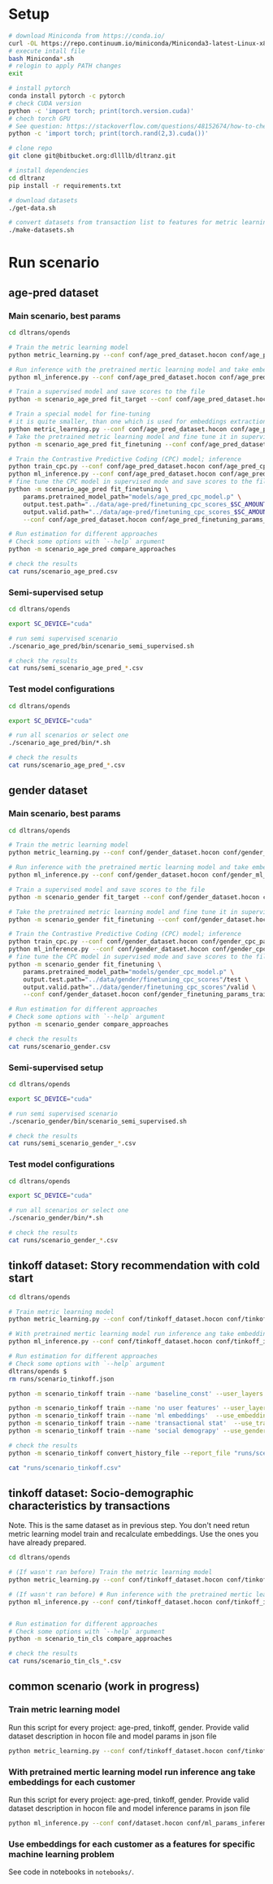 # Setup

```sh
# download Miniconda from https://conda.io/
curl -OL https://repo.continuum.io/miniconda/Miniconda3-latest-Linux-x86_64.sh
# execute intall file
bash Miniconda*.sh
# relogin to apply PATH changes
exit

# install pytorch
conda install pytorch -c pytorch
# check CUDA version
python -c 'import torch; print(torch.version.cuda)'
# chech torch GPU
# See question: https://stackoverflow.com/questions/48152674/how-to-check-if-pytorch-is-using-the-gpu
python -c 'import torch; print(torch.rand(2,3).cuda())'

# clone repo
git clone git@bitbucket.org:dllllb/dltranz.git

# install dependencies
cd dltranz
pip install -r requirements.txt

# download datasets
./get-data.sh

# convert datasets from transaction list to features for metric learning
./make-datasets.sh
```

# Run scenario

## age-pred dataset
### Main scenario, best params

```sh
cd dltrans/opends

# Train the metric learning model
python metric_learning.py --conf conf/age_pred_dataset.hocon conf/age_pred_ml_params_train.json

# Run inference with the pretrained mertic learning model and take embeddings for each customer
python ml_inference.py --conf conf/age_pred_dataset.hocon conf/age_pred_ml_params_inference.json

# Train a supervised model and save scores to the file
python -m scenario_age_pred fit_target --conf conf/age_pred_dataset.hocon conf/age_pred_target_params_train.json

# Train a special model for fine-tuning 
# it is quite smaller, than one which is used for embeddings extraction, due to insufficiency labeled data to fine-tune a big model. 
python metric_learning.py --conf conf/age_pred_dataset.hocon conf/age_pred_ml_fintuning_train.json.json
# Take the pretrained metric learning model and fine tune it in supervised mode; save scores to the file
python -m scenario_age_pred fit_finetuning --conf conf/age_pred_dataset.hocon conf/age_pred_finetuning_params_train.json

# Train the Contrastive Predictive Coding (CPC) model; inference
python train_cpc.py --conf conf/age_pred_dataset.hocon conf/age_pred_cpc_params_train.json
python ml_inference.py --conf conf/age_pred_dataset.hocon conf/age_pred_cpc_params_inference.json
# fine tune the CPC model in supervised mode and save scores to the file
python -m scenario_age_pred fit_finetuning \
    params.pretrained_model_path="models/age_pred_cpc_model.p" \
    output.test.path="../data/age-pred/finetuning_cpc_scores_$SC_AMOUNT"/test \
    output.valid.path="../data/age-pred/finetuning_cpc_scores_$SC_AMOUNT"/valid \
    --conf conf/age_pred_dataset.hocon conf/age_pred_finetuning_params_train.json

# Run estimation for different approaches
# Check some options with `--help` argument
python -m scenario_age_pred compare_approaches

# check the results
cat runs/scenario_age_pred.csv
```

### Semi-supervised setup
```sh
cd dltrans/opends

export SC_DEVICE="cuda"

# run semi supervised scenario
./scenario_age_pred/bin/scenario_semi_supervised.sh

# check the results
cat runs/semi_scenario_age_pred_*.csv

```

### Test model configurations
```sh
cd dltrans/opends

export SC_DEVICE="cuda"

# run all scenarios or select one
./scenario_age_pred/bin/*.sh

# check the results
cat runs/scenario_age_pred_*.csv

```


## gender dataset
### Main scenario, best params

```sh
cd dltrans/opends

# Train the metric learning model
python metric_learning.py --conf conf/gender_dataset.hocon conf/gender_ml_params_train.json

# Run inference with the pretrained mertic learning model and take embeddings for each customer
python ml_inference.py --conf conf/gender_dataset.hocon conf/gender_ml_params_inference.json

# Train a supervised model and save scores to the file
python -m scenario_gender fit_target --conf conf/gender_dataset.hocon conf/gender_target_params_train.json

# Take the pretrained metric learning model and fine tune it in supervised mode; save scores to the file
python -m scenario_gender fit_finetuning --conf conf/gender_dataset.hocon conf/gender_finetuning_params_train.json

# Train the Contrastive Predictive Coding (CPC) model; inference 
python train_cpc.py --conf conf/gender_dataset.hocon conf/gender_cpc_params_train.json
python ml_inference.py --conf conf/gender_dataset.hocon conf/gender_cpc_params_inference.json
# fine tune the CPC model in supervised mode and save scores to the file
python -m scenario_gender fit_finetuning \
    params.pretrained_model_path="models/gender_cpc_model.p" \
    output.test.path="../data/gender/finetuning_cpc_scores"/test \
    output.valid.path="../data/gender/finetuning_cpc_scores"/valid \
    --conf conf/gender_dataset.hocon conf/gender_finetuning_params_train.json

# Run estimation for different approaches
# Check some options with `--help` argument
python -m scenario_gender compare_approaches

# check the results
cat runs/scenario_gender.csv
```

### Semi-supervised setup
```sh
cd dltrans/opends

export SC_DEVICE="cuda"

# run semi supervised scenario
./scenario_gender/bin/scenario_semi_supervised.sh

# check the results
cat runs/semi_scenario_gender_*.csv

```

### Test model configurations

```sh
cd dltrans/opends

export SC_DEVICE="cuda"

# run all scenarios or select one
./scenario_gender/bin/*.sh

# check the results
cat runs/scenario_gender_*.csv
```

## tinkoff dataset: Story recommendation with cold start

```sh
cd dltrans/opends

# Train metric learning model
python metric_learning.py --conf conf/tinkoff_dataset.hocon conf/tinkoff_train_params.json

# With pretrained mertic learning model run inference ang take embeddings for each customer
python ml_inference.py --conf conf/tinkoff_dataset.hocon conf/tinkoff_inference_params.json

# Run estimation for different approaches
# Check some options with `--help` argument
dltrans/opends $ 
rm runs/scenario_tinkoff.json

python -m scenario_tinkoff train --name 'baseline_const' --user_layers 1 --item_layers 1 --max_epoch 2

python -m scenario_tinkoff train --name 'no user features' --user_layers 1 --item_layers E
python -m scenario_tinkoff train --name 'ml embeddings'  --use_embeddings --user_layers 1T --item_layers E1
python -m scenario_tinkoff train --name 'transactional stat'  --use_trans_common_features --use_trans_mcc_features --user_layers 1T --item_layers E1
python -m scenario_tinkoff train --name 'social demograpy' --use_gender --user_layers 1T --item_layers E1

# check the results
python -m scenario_tinkoff convert_history_file --report_file "runs/scenario_tinkoff.csv"

cat "runs/scenario_tinkoff.csv"
```

## tinkoff dataset: Socio-demographic characteristics by transactions
Note. This is the same dataset as in previous step.
You don't need retun metric learning model train and recalculate embeddings.
Use the ones you have already prepared.

```sh
cd dltrans/opends

# (If wasn't ran before) Train the metric learning model
python metric_learning.py --conf conf/tinkoff_dataset.hocon conf/tinkoff_train_params.json

# (If wasn't ran before) # Run inference with the pretrained mertic learning model and take embeddings for each customer
python ml_inference.py --conf conf/tinkoff_dataset.hocon conf/tinkoff_inference_params.json


# Run estimation for different approaches
# Check some options with `--help` argument
python -m scenario_tin_cls compare_approaches

# check the results
cat runs/scenario_tin_cls_*.csv

```


## common scenario (work in progress)

### Train metric learning model

Run this script for every project: age-pred, tinkoff, gender.
Provide valid dataset description in hocon file and model params in json file

```sh
python metric_learning.py --conf conf/tinkoff_dataset.hocon conf/tinkoff_train_params.json
```

### With pretrained mertic learning model run inference ang take embeddings for each customer

Run this script for every project: age-pred, tinkoff, gender.
Provide valid dataset description in hocon file and model inference params in json file

```sh
python ml_inference.py --conf conf/dataset.hocon conf/ml_params_inference.json
```

### Use embeddings for each customer as a features for specific machine learning problem

See code in notebooks in `notebooks/`.
